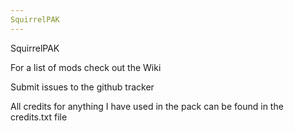 ```yaml
---
SquirrelPAK
---
```


SquirrelPAK 

For a list of mods check out the Wiki

Submit issues to the github tracker


All credits for anything I have used in the pack can be found in the credits.txt file
